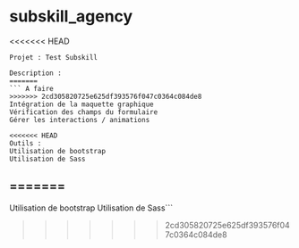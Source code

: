 # subskill_agency

<<<<<<< HEAD
```
Projet : Test Subskill

Description :
=======
``` A faire
>>>>>>> 2cd305820725e625df393576f047c0364c084de8
Intégration de la maquette graphique
Vérification des champs du formulaire
Gérer les interactions / animations

<<<<<<< HEAD
Outils :
Utilisation de bootstrap
Utilisation de Sass
```
=======
-- 

Utilisation de bootstrap
Utilisation de Sass```
>>>>>>> 2cd305820725e625df393576f047c0364c084de8

